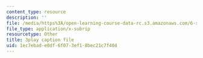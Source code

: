 ```yaml
---
content_type: resource
description: ''
file: /media/https%3A/open-learning-course-data-rc.s3.amazonaws.com/6-s897-machine-learning-for-healthcare-spring-2019/1ec7ebade0df6f073ef18bec21c7f404_lkO2ocJBsmI.srt
file_type: application/x-subrip
resourcetype: Other
title: 3play caption file
uid: 1ec7ebad-e0df-6f07-3ef1-8bec21c7f404
---
```

